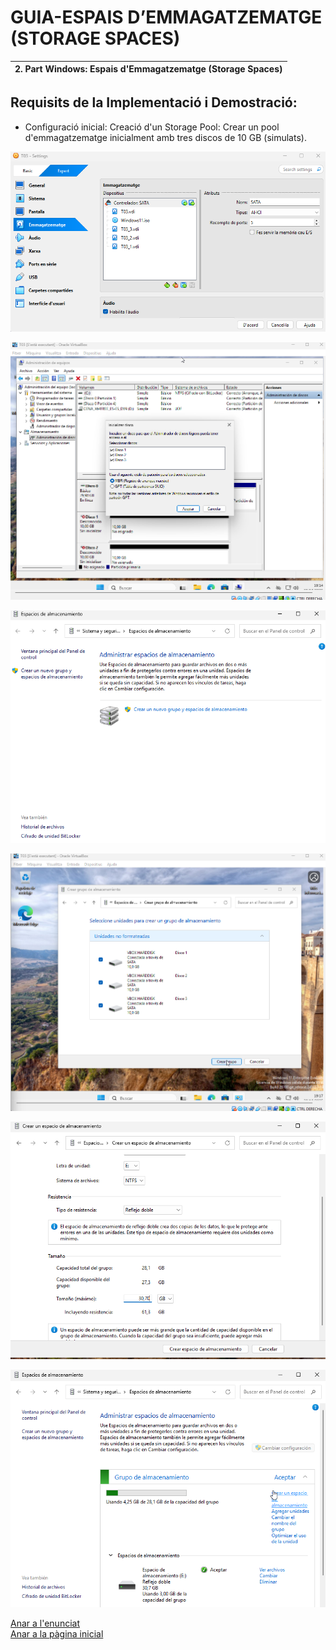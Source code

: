 # GUIA-ESPAIS D’EMMAGATZEMATGE (STORAGE SPACES) 

| 2. Part Windows: Espais d'Emmagatzematge (Storage Spaces) |
|----------------------------------------|

## Requisits de la Implementació i Demostració:

- Configuració inicial: Creació d'un Storage Pool: Crear un pool d'emmagatzematge inicialment amb tres discos de 10 GB (simulats).



![Configurant màquina](img/Imatge01.png)



![Configurant màquina](img/Imatge02.png)



![Configurant màquina](img/Imatge03.png)



![Configurant màquina](img/Imatge04.png)



![Configurant màquina](img/Imatge05.png)



![Configurant màquina](img/Imatge06.png)





[Anar a l'enunciat](../Tasca03/README.md)  
[Anar a la pàgina inicial](../README.md)
